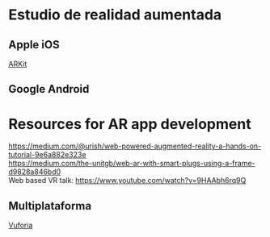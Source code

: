 # Estudio de realidad aumentada

## Apple iOS

[ARKit](https://developer.apple.com/arkit/)



## Google Android

# Resources for AR app development
https://medium.com/@urish/web-powered-augmented-reality-a-hands-on-tutorial-9e6a882e323e<br>
https://medium.com/the-unitgb/web-ar-with-smart-plugs-using-a-frame-d9828a846bd0<br>
Web based VR talk: https://www.youtube.com/watch?v=9HAAbh6rq9Q

## Multiplataforma

[Vuforia](https://www.vuforia.com/)
